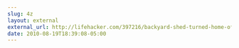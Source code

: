 ```yaml
---
slug: 4z
layout: external
external_url: http://lifehacker.com/397216/backyard-shed-turned-home-office
date: 2010-08-19T18:39:08-05:00
---
```

